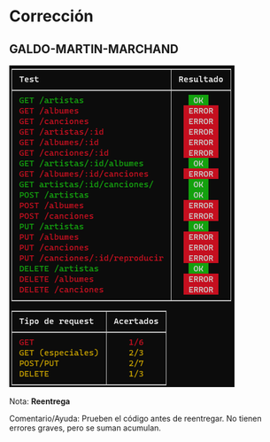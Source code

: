 # Corrección

## GALDO-MARTIN-MARCHAND

![Tests](GALDO-MARTIN-MARCHAND.png)

Nota: **Reentrega**

Comentario/Ayuda: Prueben el código antes de reentregar. No tienen errores graves, pero se suman acumulan.